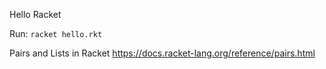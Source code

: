 Hello Racket

Run:
`racket hello.rkt`

Pairs and Lists in Racket
https://docs.racket-lang.org/reference/pairs.html
